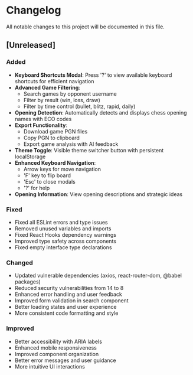 # Changelog

All notable changes to this project will be documented in this file.

## [Unreleased]

### Added
- **Keyboard Shortcuts Modal**: Press '?' to view available keyboard shortcuts for efficient navigation
- **Advanced Game Filtering**: 
  - Search games by opponent username
  - Filter by result (win, loss, draw)
  - Filter by time control (bullet, blitz, rapid, daily)
- **Opening Detection**: Automatically detects and displays chess opening names with ECO codes
- **Export Functionality**:
  - Download game PGN files
  - Copy PGN to clipboard
  - Export game analysis with AI feedback
- **Theme Toggle**: Visible theme switcher button with persistent localStorage
- **Enhanced Keyboard Navigation**:
  - Arrow keys for move navigation
  - 'F' key to flip board
  - 'Esc' to close modals
  - '?' for help
- **Opening Information**: View opening descriptions and strategic ideas

### Fixed
- Fixed all ESLint errors and type issues
- Removed unused variables and imports
- Fixed React Hooks dependency warnings
- Improved type safety across components
- Fixed empty interface type declarations

### Changed
- Updated vulnerable dependencies (axios, react-router-dom, @babel packages)
- Reduced security vulnerabilities from 14 to 8
- Enhanced error handling and user feedback
- Improved form validation in search component
- Better loading states and user experience
- More consistent code formatting and style

### Improved
- Better accessibility with ARIA labels
- Enhanced mobile responsiveness
- Improved component organization
- Better error messages and user guidance
- More intuitive UI interactions

